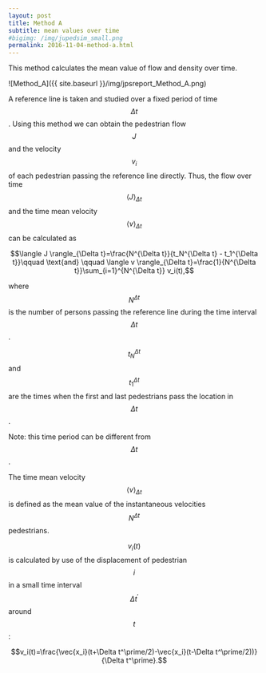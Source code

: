 ```yaml
---
layout: post
title: Method A
subtitle: mean values over time
#bigimg: /img/jupedsim_small.png
permalink: 2016-11-04-method-a.html
---
```




This method calculates the mean value of flow and density over time.

![Method_A]({{ site.baseurl }}/img/jpsreport_Method_A.png)

A reference line is taken and studied over a
fixed period of time $$\Delta {t}$$.
Using this method we can obtain the pedestrian flow $$J$$ and the
velocity $$v_i$$ of each pedestrian passing the reference line directly.
Thus, the flow over time $$\langle J \rangle_{\Delta t}$$ and the time mean
velocity $$\langle v \rangle_{\Delta t}$$
can be calculated as

$$\langle J \rangle_{\Delta t}=\frac{N^{\Delta t}}{t_N^{\Delta t} - t_1^{\Delta t}}\qquad \text{and} \qquad \langle v \rangle_{\Delta t}=\frac{1}{N^{\Delta t}}\sum_{i=1}^{N^{\Delta t}} v_i(t),$$

where $$N^{\Delta t}$$ is the number of persons passing the
reference line during the time interval  $$\Delta {t}$$.

$$t_N^{\Delta {t}}$$ and  $$t_1^{\Delta {t}}$$ are the times when the first and last pedestrians pass the location in $$\Delta {t}$$.

Note: this time period can be different from  $$\Delta {t}$$.

The time mean velocity  $$\langle v \rangle_{\Delta t}$$  is defined as the mean value of the instantaneous velocities  $$N^{\Delta t}$$ pedestrians.

$$v_i(t)$$ is calculated by use of the displacement of pedestrian  $$i$$ in a small time interval  $$\Delta t^\prime$$ around  $$t$$:

$$v_i(t)=\frac{\vec{x_i}(t+\Delta t^\prime/2)-\vec{x_i}(t-\Delta t^\prime/2))}{\Delta t^\prime}.$$
